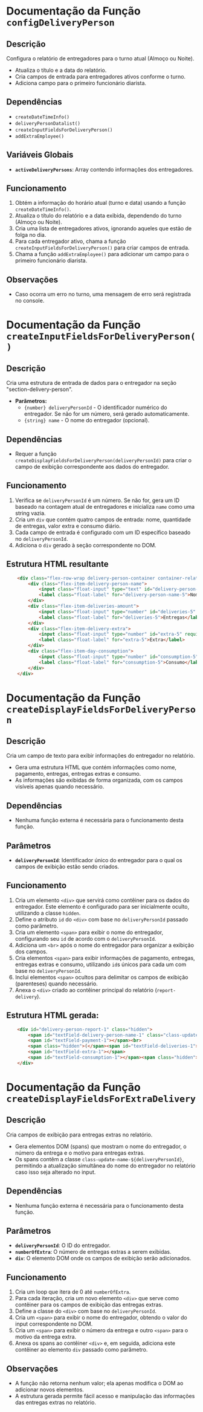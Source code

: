 # Documentação da Função `configDeliveryPerson`

## Descrição
Configura o relatório de entregadores para o turno atual (Almoço ou Noite).

- Atualiza o título e a data do relatório.
- Cria campos de entrada para entregadores ativos conforme o turno.
- Adiciona campo para o primeiro funcionário diarista.

## Dependências
- `createDateTimeInfo()`
- `deliveryPersonDatalist()`
- `createInputFieldsForDeliveryPerson()`
- `addExtraEmployee()`

## Variáveis Globais
- **`activeDeliveryPersons`**: Array contendo informações dos entregadores.

## Funcionamento
1. Obtém a informação do horário atual (turno e data) usando a função `createDateTimeInfo()`.
2. Atualiza o título do relatório e a data exibida, dependendo do turno (Almoço ou Noite).
3. Cria uma lista de entregadores ativos, ignorando aqueles que estão de folga no dia.
4. Para cada entregador ativo, chama a função `createInputFieldsForDeliveryPerson()` para criar campos de entrada.
5. Chama a função `addExtraEmployee()` para adicionar um campo para o primeiro funcionário diarista.

## Observações
- Caso ocorra um erro no turno, uma mensagem de erro será registrada no console.

# Documentação da Função `createInputFieldsForDeliveryPerson()`

## Descrição
Cria uma estrutura de entrada de dados para o entregador na seção "section-delivery-person".

- **Parâmetros:**
  - `{number} deliveryPersonId` - O identificador numérico do entregador. Se não for um número, será gerado automaticamente.
  - `{string} name` - O nome do entregador (opcional).

## Dependências
- Requer a função `createDisplayFieldsForDeliveryPerson(deliveryPersonId)` para criar o campo de exibição correspondente aos dados do entregador.

## Funcionamento
1. Verifica se `deliveryPersonId` é um número. Se não for, gera um ID baseado na contagem atual de entregadores e inicializa `name` como uma string vazia.
2. Cria um `div` que contém quatro campos de entrada: nome, quantidade de entregas, valor extra e consumo diário.
3. Cada campo de entrada é configurado com um ID específico baseado no `deliveryPersonId`.
4. Adiciona o `div` gerado à seção correspondente no DOM.

## Estrutura HTML resultante
```html
    <div class="flex-row-wrap delivery-person-container container-relative">
        <div class="flex-item-delivery-person-name">
            <input class="float-input" type="text" id="delivery-person-name-5" list="datalist-delivery-person" value="" required>
            <label class="float-label" for="delivery-person-name-5">Nome</label>
        </div>
        <div class="flex-item-deliveries-amount">
            <input class="float-input" type="number" id="deliveries-5" required>
            <label class="float-label" for="deliveries-5">Entregas</label>
        </div>
        <div class="flex-item-delivery-extra">
            <input class="float-input" type="number" id="extra-5" required>
            <label class="float-label" for="extra-5">Extra</label>
        </div>
        <div class="flex-item-day-consumption">
            <input class="float-input" type="number" id="consumption-5" required>
            <label class="float-label" for="consumption-5">Consumo</label>
        </div>
    </div>
```

# Documentação da Função `createDisplayFieldsForDeliveryPerson`

## Descrição
Cria um campo de texto para exibir informações do entregador no relatório.

- Gera uma estrutura HTML que contém informações como nome, pagamento, entregas, entregas extras e consumo.
- As informações são exibidas de forma organizada, com os campos visíveis apenas quando necessário.

## Dependências
- Nenhuma função externa é necessária para o funcionamento desta função.

## Parâmetros
- **`deliveryPersonId`**: Identificador único do entregador para o qual os campos de exibição estão sendo criados.

## Funcionamento
1. Cria um elemento `<div>` que servirá como contêiner para os dados do entregador. Este elemento é configurado para ser inicialmente oculto, utilizando a classe `hidden`.
2. Define o atributo `id` do `<div>` com base no `deliveryPersonId` passado como parâmetro.
3. Cria um elemento `<span>` para exibir o nome do entregador, configurando seu `id` de acordo com o `deliveryPersonId`.
4. Adiciona um `<br>` após o nome do entregador para organizar a exibição dos campos.
5. Cria elementos `<span>` para exibir informações de pagamento, entregas, entregas extras e consumo, utilizando `id`s únicos para cada um com base no `deliveryPersonId`.
6. Inclui elementos `<span>` ocultos para delimitar os campos de exibição (parenteses) quando necessário.
7. Anexa o `<div>` criado ao contêiner principal do relatório (`report-delivery`).

## Estrutura HTML gerada:
```html
    <div id="delivery-person-report-1" class="hidden">
        <span id="textField-delivery-person-name-1" class="class-update-name-1"></span>:
        <span id="textField-payment-1"></span><br>
        <span class="hidden">(</span><span id="textField-deliveries-1"></span>
        <span id="textField-extra-1"></span>
        <span id="textField-consumption-1"></span><span class="hidden">)</span>
    </div>
```

# Documentação da Função `createDisplayFieldsForExtraDelivery`

## Descrição
Cria campos de exibição para entregas extras no relatório.

- Gera elementos DOM (spans) que mostram o nome do entregador, o número da entrega e o motivo para entregas extras.
- Os spans contêm a classe `class-update-name-${deliveryPersonId}`, permitindo a atualização simultânea do nome do entregador no relatório caso isso seja alterado no input.

## Dependências
- Nenhuma função externa é necessária para o funcionamento desta função.

## Parâmetros
- **`deliveryPersonId`**: O ID do entregador.
- **`numberOfExtra`**: O número de entregas extras a serem exibidas.
- **`div`**: O elemento DOM onde os campos de exibição serão adicionados.

## Funcionamento
1. Cria um loop que itera de 0 até `numberOfExtra`.
2. Para cada iteração, cria um novo elemento `<div>` que serve como contêiner para os campos de exibição das entregas extras.
3. Define a classe do `<div>` com base no `deliveryPersonId`.
4. Cria um `<span>` para exibir o nome do entregador, obtendo o valor do input correspondente no DOM.
5. Cria um `<span>` para exibir o número da entrega e outro `<span>` para o motivo da entrega extra.
6. Anexa os spans ao contêiner `<div>` e, em seguida, adiciona este contêiner ao elemento `div` passado como parâmetro.

## Observações
- A função não retorna nenhum valor; ela apenas modifica o DOM ao adicionar novos elementos.
- A estrutura gerada permite fácil acesso e manipulação das informações das entregas extras no relatório.


